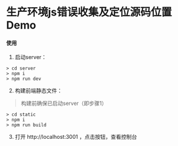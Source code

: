 # 生产环境js错误收集及定位源码位置Demo

#### 使用
1. 启动server：
```shell
> cd server
> npm i
> npm run dev
```

2. 构建前端静态文件：
> 构建前确保已启动server（即步骤1）
```shell
> cd static
> npm i
> npm run build
```

3. 打开 http://localhost:3001 ，点击按钮，查看控制台
